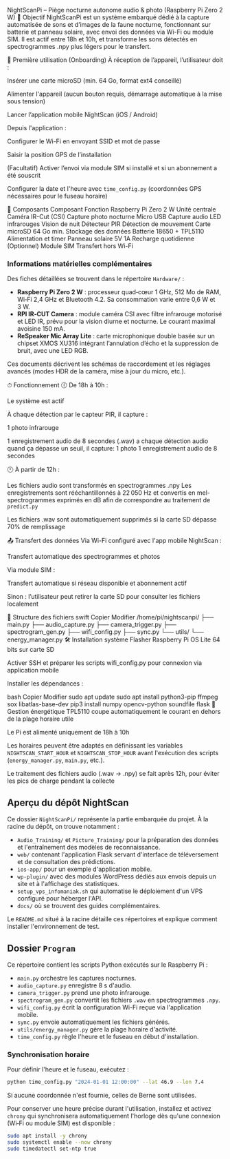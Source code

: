 NightScanPi – Piège nocturne autonome audio & photo (Raspberry Pi Zero 2 W)
🎯 Objectif
NightScanPi est un système embarqué dédié à la capture automatisée de sons et d’images de la faune nocturne, fonctionnant sur batterie et panneau solaire, avec envoi des données via Wi-Fi ou module SIM. Il est actif entre 18h et 10h, et transforme les sons détectés en spectrogrammes .npy plus légers pour le transfert.

🧭 Première utilisation (Onboarding)
À réception de l’appareil, l’utilisateur doit :

Insérer une carte microSD (min. 64 Go, format ext4 conseillé)

Alimenter l'appareil (aucun bouton requis, démarrage automatique à la mise sous tension)

Lancer l’application mobile NightScan (iOS / Android)

Depuis l'application :

Configurer le Wi-Fi en envoyant SSID et mot de passe

Saisir la position GPS de l’installation

(Facultatif) Activer l’envoi via module SIM si installé et si un abonnement a été souscrit

Configurer la date et l'heure avec `time_config.py` (coordonnées GPS nécessaires pour le fuseau horaire)

🧩 Composants
Composant	Fonction
Raspberry Pi Zero 2 W	Unité centrale
Caméra IR-Cut (CSI)	Capture photo nocturne
Micro USB	Capture audio
LED infrarouges	Vision de nuit
Détecteur PIR	Détection de mouvement
Carte microSD 64 Go min.	Stockage des données
Batterie 18650 + TPL5110	Alimentation et timer
Panneau solaire 5V 1A	Recharge quotidienne
(Optionnel) Module SIM	Transfert hors Wi-Fi
### Informations matérielles complémentaires

Des fiches détaillées se trouvent dans le répertoire `Hardware/` :

- **Raspberry Pi Zero 2 W** : processeur quad‑cœur 1 GHz, 512 Mo de RAM, Wi‑Fi 2,4 GHz et Bluetooth 4.2. Sa consommation varie entre 0,6 W et 3 W.
- **RPI IR‑CUT Camera** : module caméra CSI avec filtre infrarouge motorisé et LED IR, prévu pour la vision diurne et nocturne. Le courant maximal avoisine 150 mA.
- **ReSpeaker Mic Array Lite** : carte microphonique double basée sur un chipset XMOS XU316 intégrant l’annulation d’écho et la suppression de bruit, avec une LED RGB.

Ces documents décrivent les schémas de raccordement et les réglages avancés (modes HDR de la caméra, mise à jour du micro, etc.).

⏱ Fonctionnement
🕕 De 18h à 10h :

Le système est actif

À chaque détection par le capteur PIR, il capture :

1 photo infrarouge

1 enregistrement audio de 8 secondes (.wav)
a chaque détection audio quand ça dépasse un seuil, il capture:
1 photo 
1 enregistrement audio de 8 secondes

🕛 À partir de 12h :

Les fichiers audio sont transformés en spectrogrammes .npy
Les enregistrements sont rééchantillonnés à 22 050 Hz et convertis en
mel-spectrogrammes exprimés en dB afin de correspondre au traitement de
`predict.py`

Les fichiers .wav sont automatiquement supprimés si la carte SD dépasse 70% de remplissage

📤 Transfert des données
Via Wi-Fi configuré avec l'app mobile NightScan :

Transfert automatique des spectrogrammes et photos

Via module SIM :

Transfert automatique si réseau disponible et abonnement actif

Sinon : l’utilisateur peut retirer la carte SD pour consulter les fichiers localement

📁 Structure des fichiers
swift
Copier
Modifier
/home/pi/nightscanpi/
├── main.py
├── audio_capture.py
├── camera_trigger.py
├── spectrogram_gen.py
├── wifi_config.py
├── sync.py
└── utils/
    └── energy_manager.py
🛠 Installation système
Flasher Raspberry Pi OS Lite 64 bits sur carte SD

Activer SSH et préparer les scripts wifi_config.py pour connexion via application mobile

Installer les dépendances :

bash
Copier
Modifier
sudo apt update
sudo apt install python3-pip ffmpeg sox libatlas-base-dev
pip3 install numpy opencv-python soundfile flask
🔌 Gestion énergétique
TPL5110 coupe automatiquement le courant en dehors de la plage horaire utile

Le Pi est alimenté uniquement de 18h à 10h

Les horaires peuvent être adaptés en définissant les variables
`NIGHTSCAN_START_HOUR` et `NIGHTSCAN_STOP_HOUR` avant l'exécution des scripts
(`energy_manager.py`, `main.py`, etc.).

Le traitement des fichiers audio (.wav → .npy) se fait après 12h, pour éviter les pics de charge pendant la collecte

## Aperçu du dépôt NightScan

Ce dossier `NightScanPi/` représente la partie embarquée du projet. À la racine du dépôt, on trouve notamment :
- `Audio_Training/` et `Picture_Training/` pour la préparation des données et l'entraînement des modèles de reconnaissance.
- `web/` contenant l'application Flask servant d'interface de téléversement et de consultation des prédictions.
- `ios-app/` pour un exemple d'application mobile.
- `wp-plugin/` avec des modules WordPress dédiés aux envois depuis un site et à l'affichage des statistiques.
- `setup_vps_infomaniak.sh` qui automatise le déploiement d'un VPS configuré pour héberger l'API.
- `docs/` où se trouvent des guides complémentaires.

Le `README.md` situé à la racine détaille ces répertoires et explique comment installer l'environnement de test.

## Dossier `Program`
Ce répertoire contient les scripts Python exécutés sur le Raspberry Pi :

- `main.py` orchestre les captures nocturnes.
- `audio_capture.py` enregistre 8 s d'audio.
- `camera_trigger.py` prend une photo infrarouge.
- `spectrogram_gen.py` convertit les fichiers `.wav` en spectrogrammes `.npy`.
- `wifi_config.py` écrit la configuration Wi-Fi reçue via l'application mobile.
- `sync.py` envoie automatiquement les fichiers générés.
- `utils/energy_manager.py` gère la plage horaire d'activité.
- `time_config.py` règle l'heure et le fuseau en début d'installation.

### Synchronisation horaire
Pour définir l'heure et le fuseau, exécutez :
```bash
python time_config.py "2024-01-01 12:00:00" --lat 46.9 --lon 7.4
```
Si aucune coordonnée n'est fournie, celles de Berne sont utilisées.

Pour conserver une heure précise durant l'utilisation, installez et activez
`chrony` qui synchronisera automatiquement l'horloge dès qu'une connexion
(Wi‑Fi ou module SIM) est disponible :

```bash
sudo apt install -y chrony
sudo systemctl enable --now chrony
sudo timedatectl set-ntp true
```
